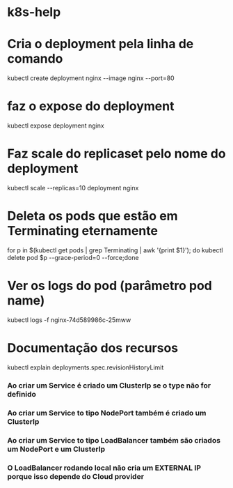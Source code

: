 # k8s-help



# Cria o deployment pela linha de comando
kubectl create deployment nginx --image nginx --port=80

# faz o expose do deployment
kubectl expose deployment nginx

# Faz scale do replicaset pelo nome do deployment
kubectl scale --replicas=10 deployment nginx

# Deleta os pods que estão em Terminating eternamente
for p in $(kubectl get pods | grep Terminating | awk '{print $1}'); do kubectl delete pod $p --grace-period=0 --force;done

# Ver os logs do pod (parâmetro pod name)
kubectl logs -f nginx-74d589986c-25mww 

# Documentação dos recursos 
kubectl explain deployments.spec.revisionHistoryLimit

### Ao criar um Service é criado um ClusterIp se o type não for definido
### Ao criar um Service to tipo NodePort também é criado um ClusterIp
### Ao criar um Service to tipo LoadBalancer também são criados um NodePort e um ClusterIp
### O LoadBalancer rodando local não cria um EXTERNAL IP porque isso depende do Cloud provider
